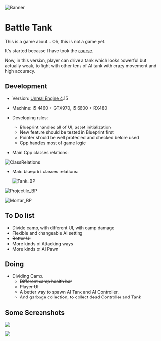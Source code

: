  ![Banner](/BattleTank/Pictures/Banner.jpg)

# Battle Tank

This is a game about... Oh, this is not a game yet.

It's started because I have took the [course](https://www.udemy.com/unrealcourse/). 

Now, in this version, player can drive a tank which looks powerful but actually weak, to fight with other tens of AI tank with crazy movement and high accuracy.



## Development

* Version: [Unreal Engine 4]([https://www.unrealengine.com/](http://www.baidu.com/link?url=aaoWkzwdoF7Gr-RfER1k3bDxNWeCMEV7nWS9vRP76yVv-9piIoD0aR12udmVxYrF)).15
* Machine: i5 4460 + GTX970, i5 6600 + RX480


* Developing rules:
  * Blueprint handles all of UI, asset initialization  
  * New feature should be tested in Blueprint first
  * Pointer should be well protected and checked before used
  * Cpp handles most of game logic


* Main Cpp classes relations:

![ClassRelations](/BattleTank/Pictures/ClassRelations.png)

* Main blueprint classes relations:

  ![Tank_BP](/BattleTank/Pictures/Tank_BP.png)

![Projectile_BP](/BattleTank/Pictures/Projectile_BP.png)

![Mortar_BP](/BattleTank/Pictures/Mortar_BP.png)

## To Do list

* Divide camp, with different UI, with camp damage
* Flexible and changeable AI setting 
* ~~Better UI~~
* More kinds of Attacking ways
* More kinds of AI Pawn




## Doing

* Dividing Camp.
  * ~~Different camp health bar~~ 
  * ~~Player UI~~
  * A better way to spawn AI Tank and AI Controller.
  * And garbage collection, to collect dead Controller and Tank








## Some Screenshots

![](/BattleTank/Pictures/Game.png)

![](/BattleTank/Pictures/Game5.png)
